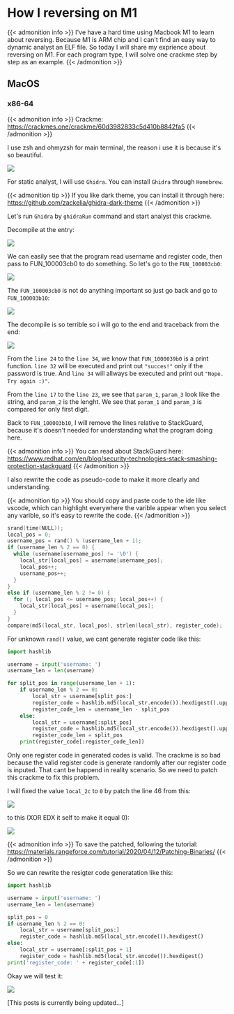 # How I reversing on M1


<!--more-->

{{< admonition info >}}
I've have a hard time using Macbook M1 to learn about reversing.
Because M1 is ARM chip and I can't find an easy way to dynamic analyst an ELF file.
So today I will share my exprience about reversing on M1.
For each program type, I will solve one crackme step by step as an example.
{{< /admonition >}}

## MacOS

### x86-64

{{< admonition info >}}
Crackme: https://crackmes.one/crackme/60d3982833c5d410b8842fa5
{{< /admonition >}}

I use zsh and ohmyzsh for main terminal, the reason i use it is because it's so beautiful.

![](../images/setup-for-reversing-on-m1/image-0.png)

For static analyst, I will use `Ghidra`. You can install `Ghidra` through `Homebrew`.

{{< admonition tip >}}
If you like dark theme, you can install it through here:  
https://github.com/zackelia/ghidra-dark-theme
{{< /admonition >}}

Let's run `Ghidra` by `ghidraRun` command and start analyst this crackme.

Decompile at the entry:

![](../images/setup-for-reversing-on-m1/image-1.png)

We can easily see that the program read username and register code, then pass to FUN_100003cb0 to do something. So let's go to the `FUN_100003cb0`:

![](../images/setup-for-reversing-on-m1/image-2.png)

The `FUN_100003cb0` is not do anything important so just go back and go to `FUN_100003b10`:

![](../images/setup-for-reversing-on-m1/image-3.png)

The decompile is so terrible so i will go to the end and traceback from the end:

![](../images/setup-for-reversing-on-m1/image-4.png)

From the `line 24` to the `line 34`, we know that `FUN_1000039b0` is a print function. `line 32` will be executed and print out `"succes!"` only if the password is true. And `line 34` will allways be executed and print out `"Nope. Try again :)"`.

From the `line 17` to the `line 23`, we see that `param_1`, `param_3` look like the string, and `param_2` is the lenght.
We see that `param_1` and `param_3` is compared for only first digit.

Back to `FUN_100003b10`, I will remove the lines relative to StackGuard, because it's doesn't needed for understanding what the program doing here.

{{< admonition info >}}
You can read about StackGuard here:  
https://www.redhat.com/en/blog/security-technologies-stack-smashing-protection-stackguard
{{< /admonition >}}

I also rewrite the code as pseudo-code to make it more clearly and understanding.

{{< admonition tip >}}
You should copy and paste code to the ide like vscode, which can highlight everywhere the varible appear when you select any varible, so it's easy to rewrite the code.
{{< /admonition >}}

```cpp
srand(time(NULL));
local_pos = 0;
username_pos = rand() % (username_len + 1);
if (username_len % 2 == 0) {
  while (username[username_pos] != '\0') {
    local_str[local_pos] = username[username_pos];
    local_pos++;
    username_pos++;
  }
}
else if (username_len % 2 != 0) {
  for (; local_pos <= username_pos; local_pos++) {
    local_str[local_pos] = username[local_pos];
  }
}
compare(md5(local_str, local_pos), strlen(local_str), register_code);
```

For unknown `rand()` value, we cant generate register code like this:

```python
import hashlib

username = input('username: ')
username_len = len(username)

for split_pos in range(username_len + 1):
    if username_len % 2 == 0:
        local_str = username[split_pos:]
        register_code = hashlib.md5(local_str.encode()).hexdigest().upper()
        register_code_len = username_len - split_pos
    else:
        local_str = username[:split_pos]
        register_code = hashlib.md5(local_str.encode()).hexdigest().upper()
        register_code_len = split_pos
    print(register_code[:register_code_len])
```

Only one register code in generated codes is valid. The crackme is so bad because the valid register code is generate randomly after our register code is inputed. That cant be happend in reality scenario. So we need to patch this crackme to fix this problem.

I will fixed the value `local_2c` to `0` by patch the line 46 from this:

![](../images/setup-for-reversing-on-m1/image-5.png)

to this (XOR EDX it self to make it equal 0):

![](../images/setup-for-reversing-on-m1/image-6.png)

{{< admonition info >}}
To save the patched, following the tutorial:  
https://materials.rangeforce.com/tutorial/2020/04/12/Patching-Binaries/
{{< /admonition >}}

So we can rewrite the resigter code generatation like this:

```python
import hashlib

username = input('username: ')
username_len = len(username)

split_pos = 0
if username_len % 2 == 0:
    local_str = username[split_pos:]
    register_code = hashlib.md5(local_str.encode()).hexdigest()
else:
    local_str = username[:split_pos + 1]
    register_code = hashlib.md5(local_str.encode()).hexdigest()
print('register_code: ' + register_code[:1])
```

Okay we will test it:

![](../images/setup-for-reversing-on-m1/image-7.png)

[This posts is currently being updated...]


